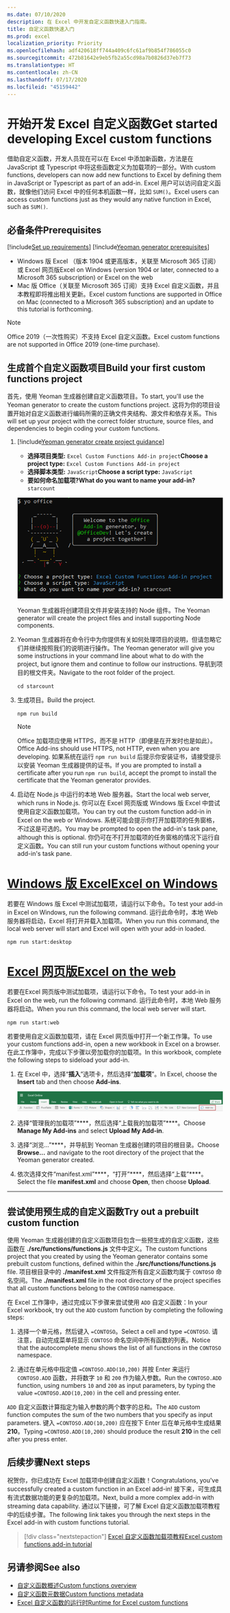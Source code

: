 ```yaml
---
ms.date: 07/10/2020
description: 在 Excel 中开发自定义函数快速入门指南。
title: 自定义函数快速入门
ms.prod: excel
localization_priority: Priority
ms.openlocfilehash: adf420618ff744a409c6fc61af9b854f786055c0
ms.sourcegitcommit: 472b81642e9eb5fb2a55cd98a7b0826d37eb7f73
ms.translationtype: HT
ms.contentlocale: zh-CN
ms.lasthandoff: 07/17/2020
ms.locfileid: "45159442"
---
```

# <a name="get-started-developing-excel-custom-functions"></a><span data-ttu-id="0466b-103">开始开发 Excel 自定义函数</span><span class="sxs-lookup"><span data-stu-id="0466b-103">Get started developing Excel custom functions</span></span>

<span data-ttu-id="0466b-104">借助自定义函数，开发人员现在可以在 Excel 中添加新函数，方法是在 JavaScript 或 Typescript 中将这些函数定义为加载项的一部分。</span><span class="sxs-lookup"><span data-stu-id="0466b-104">With custom functions, developers can now add new functions to Excel by defining them in JavaScript or Typescript as part of an add-in.</span></span> <span data-ttu-id="0466b-105">Excel 用户可以访问自定义函数，就像他们访问 Excel 中的任何本机函数一样，比如 `SUM()`。</span><span class="sxs-lookup"><span data-stu-id="0466b-105">Excel users can access custom functions just as they would any native function in Excel, such as `SUM()`.</span></span>

## <a name="prerequisites"></a><span data-ttu-id="0466b-106">必备条件</span><span class="sxs-lookup"><span data-stu-id="0466b-106">Prerequisites</span></span>

[!include[Set up requirements](../includes/set-up-dev-environment-beforehand.md)]
[!include[Yeoman generator prerequisites](../includes/quickstart-yo-prerequisites.md)]

* <span data-ttu-id="0466b-107">Windows 版 Excel （版本 1904 或更高版本，关联至 Microsoft 365 订阅）或 Excel 网页版</span><span class="sxs-lookup"><span data-stu-id="0466b-107">Excel on Windows (version 1904 or later, connected to a Microsoft 365 subscription) or Excel on the web</span></span>
* <span data-ttu-id="0466b-108">Mac 版 Office（关联至 Microsoft 365 订阅）支持 Excel 自定义函数，并且本教程即将推出相关更新。</span><span class="sxs-lookup"><span data-stu-id="0466b-108">Excel custom functions are supported in Office on Mac (connected to a Microsoft 365 subscription) and an update to this tutorial is forthcoming.</span></span>

>[!NOTE]
><span data-ttu-id="0466b-109">Office 2019（一次性购买）不支持 Excel 自定义函数。</span><span class="sxs-lookup"><span data-stu-id="0466b-109">Excel custom functions are not supported in Office 2019 (one-time purchase).</span></span>

## <a name="build-your-first-custom-functions-project"></a><span data-ttu-id="0466b-110">生成首个自定义函数项目</span><span class="sxs-lookup"><span data-stu-id="0466b-110">Build your first custom functions project</span></span>

<span data-ttu-id="0466b-111">首先，使用 Yeoman 生成器创建自定义函数项目。</span><span class="sxs-lookup"><span data-stu-id="0466b-111">To start, you'll use the Yeoman generator to create the custom functions project.</span></span> <span data-ttu-id="0466b-112">这将为你的项目设置开始对自定义函数进行编码所需的正确文件夹结构、源文件和依存关系。</span><span class="sxs-lookup"><span data-stu-id="0466b-112">This will set up your project with the correct folder structure, source files, and dependencies to begin coding your custom functions.</span></span>

1. [!include[Yeoman generator create project guidance](../includes/yo-office-command-guidance.md)]

    - <span data-ttu-id="0466b-113">**选择项目类型:** `Excel Custom Functions Add-in project`</span><span class="sxs-lookup"><span data-stu-id="0466b-113">**Choose a project type:** `Excel Custom Functions Add-in project`</span></span>
    - <span data-ttu-id="0466b-114">**选择脚本类型:** `JavaScript`</span><span class="sxs-lookup"><span data-stu-id="0466b-114">**Choose a script type:** `JavaScript`</span></span>
    - <span data-ttu-id="0466b-115">**要如何命名加载项?**</span><span class="sxs-lookup"><span data-stu-id="0466b-115">**What do you want to name your add-in?**</span></span> `starcount`

    ![自定义函数的 Office 外接程序提示的 Yeoman 生成器](../images/starcountPrompt.png)

    <span data-ttu-id="0466b-117">Yeoman 生成器将创建项目文件并安装支持的 Node 组件。</span><span class="sxs-lookup"><span data-stu-id="0466b-117">The Yeoman generator will create the project files and install supporting Node components.</span></span>

2. <span data-ttu-id="0466b-118">Yeoman 生成器将在命令行中为你提供有关如何处理项目的说明，但请忽略它们并继续按照我们的说明进行操作。</span><span class="sxs-lookup"><span data-stu-id="0466b-118">The Yeoman generator will give you some instructions in your command line about what to do with the project, but ignore them and continue to follow our instructions.</span></span> <span data-ttu-id="0466b-119">导航到项目的根文件夹。</span><span class="sxs-lookup"><span data-stu-id="0466b-119">Navigate to the root folder of the project.</span></span>

    ```command&nbsp;line
    cd starcount
    ```

3. <span data-ttu-id="0466b-120">生成项目。</span><span class="sxs-lookup"><span data-stu-id="0466b-120">Build the project.</span></span> 

    ```command&nbsp;line
    npm run build
    ```

    > [!NOTE]
    > <span data-ttu-id="0466b-121">Office 加载项应使用 HTTPS，而不是 HTTP（即便是在开发时也是如此）。</span><span class="sxs-lookup"><span data-stu-id="0466b-121">Office Add-ins should use HTTPS, not HTTP, even when you are developing.</span></span> <span data-ttu-id="0466b-122">如果系统在运行 `npm run build` 后提示你安装证书，请接受提示以安装 Yeoman 生成器提供的证书。</span><span class="sxs-lookup"><span data-stu-id="0466b-122">If you are prompted to install a certificate after you run `npm run build`, accept the prompt to install the certificate that the Yeoman generator provides.</span></span>

4. <span data-ttu-id="0466b-123">启动在 Node.js 中运行的本地 Web 服务器。</span><span class="sxs-lookup"><span data-stu-id="0466b-123">Start the local web server, which runs in Node.js.</span></span> <span data-ttu-id="0466b-124">你可以在 Excel 网页版或 Windows 版 Excel 中尝试使用自定义函数加载项。</span><span class="sxs-lookup"><span data-stu-id="0466b-124">You can try out the custom function add-in in Excel on the web or Windows.</span></span> <span data-ttu-id="0466b-125">系统可能会提示你打开加载项的任务窗格，不过这是可选的。</span><span class="sxs-lookup"><span data-stu-id="0466b-125">You may be prompted to open the add-in's task pane, although this is optional.</span></span> <span data-ttu-id="0466b-126">你仍可在不打开加载项的任务窗格的情况下运行自定义函数。</span><span class="sxs-lookup"><span data-stu-id="0466b-126">You can still run your custom functions without opening your add-in's task pane.</span></span>

# <a name="excel-on-windows"></a>[<span data-ttu-id="0466b-127">Windows 版 Excel</span><span class="sxs-lookup"><span data-stu-id="0466b-127">Excel on Windows</span></span>](#tab/excel-windows)

<span data-ttu-id="0466b-128">若要在 Windows 版 Excel 中测试加载项，请运行以下命令。</span><span class="sxs-lookup"><span data-stu-id="0466b-128">To test your add-in in Excel on Windows, run the following command.</span></span> <span data-ttu-id="0466b-129">运行此命令时，本地 Web 服务器将启动，Excel 将打开并载入加载项。</span><span class="sxs-lookup"><span data-stu-id="0466b-129">When you run this command, the local web server will start and Excel will open with your add-in loaded.</span></span>

```command&nbsp;line
npm run start:desktop
```

# <a name="excel-on-the-web"></a>[<span data-ttu-id="0466b-130">Excel 网页版</span><span class="sxs-lookup"><span data-stu-id="0466b-130">Excel on the web</span></span>](#tab/excel-online)

<span data-ttu-id="0466b-131">若要在Excel 网页版中测试加载项，请运行以下命令。</span><span class="sxs-lookup"><span data-stu-id="0466b-131">To test your add-in in Excel on the web, run the following command.</span></span> <span data-ttu-id="0466b-132">运行此命令时，本地 Web 服务器将启动。</span><span class="sxs-lookup"><span data-stu-id="0466b-132">When you run this command, the local web server will start.</span></span>

```command&nbsp;line
npm run start:web
```

<span data-ttu-id="0466b-133">若要使用自定义函数加载项，请在 Excel 网页版中打开一个新工作簿。</span><span class="sxs-lookup"><span data-stu-id="0466b-133">To use your custom functions add-in, open a new workbook in Excel on a browser.</span></span> <span data-ttu-id="0466b-134">在此工作簿中，完成以下步骤以旁加载你的加载项。</span><span class="sxs-lookup"><span data-stu-id="0466b-134">In this workbook, complete the following steps to sideload your add-in.</span></span>

1. <span data-ttu-id="0466b-135">在 Excel 中，选择“**插入**”选项卡，然后选择“**加载项**”。</span><span class="sxs-lookup"><span data-stu-id="0466b-135">In Excel, choose the **Insert** tab and then choose **Add-ins**.</span></span>

   ![Excel 网页版中的“插入”功能区，突出显示“我的加载项”图标](../images/excel-cf-online-register-add-in-1.png)
   
2. <span data-ttu-id="0466b-137">选择“管理我的加载项”\*\*\*\*，然后选择“上载我的加载项”\*\*\*\*。</span><span class="sxs-lookup"><span data-stu-id="0466b-137">Choose **Manage My Add-ins** and select **Upload My Add-in**.</span></span>

3. <span data-ttu-id="0466b-138">选择“浏览...”\*\*\*\*，并导航到 Yeoman 生成器创建的项目的根目录。</span><span class="sxs-lookup"><span data-stu-id="0466b-138">Choose **Browse...** and navigate to the root directory of the project that the Yeoman generator created.</span></span>

4. <span data-ttu-id="0466b-139">依次选择文件“manifest.xml”\*\*\*\*，“打开”\*\*\*\*，然后选择“上载”\*\*\*\*。</span><span class="sxs-lookup"><span data-stu-id="0466b-139">Select the file **manifest.xml** and choose **Open**, then choose **Upload**.</span></span>

---

## <a name="try-out-a-prebuilt-custom-function"></a><span data-ttu-id="0466b-140">尝试使用预生成的自定义函数</span><span class="sxs-lookup"><span data-stu-id="0466b-140">Try out a prebuilt custom function</span></span>

<span data-ttu-id="0466b-141">使用 Yeoman 生成器创建的自定义函数项目包含一些预生成的自定义函数，这些函数在 **./src/functions/functions.js** 文件中定义。</span><span class="sxs-lookup"><span data-stu-id="0466b-141">The custom functions project that you created by using the Yeoman generator contains some prebuilt custom functions, defined within the **./src/functions/functions.js** file.</span></span> <span data-ttu-id="0466b-142">项目根目录中的 **./manifest.xml** 文件指定所有自定义函数均属于 `CONTOSO` 命名空间。</span><span class="sxs-lookup"><span data-stu-id="0466b-142">The **./manifest.xml** file in the root directory of the project specifies that all custom functions belong to the `CONTOSO` namespace.</span></span>

<span data-ttu-id="0466b-143">在 Excel 工作簿中，通过完成以下步骤来尝试使用 `ADD` 自定义函数：</span><span class="sxs-lookup"><span data-stu-id="0466b-143">In your Excel workbook, try out the `ADD` custom function by completing the following steps:</span></span>

1. <span data-ttu-id="0466b-144">选择一个单元格，然后键入 `=CONTOSO`。</span><span class="sxs-lookup"><span data-stu-id="0466b-144">Select a cell and type `=CONTOSO`.</span></span> <span data-ttu-id="0466b-145">请注意，自动完成菜单将显示 `CONTOSO` 命名空间中所有函数的列表。</span><span class="sxs-lookup"><span data-stu-id="0466b-145">Notice that the autocomplete menu shows the list of all functions in the `CONTOSO` namespace.</span></span>

2. <span data-ttu-id="0466b-146">通过在单元格中指定值 `=CONTOSO.ADD(10,200)` 并按 Enter 来运行 `CONTOSO.ADD` 函数，并将数字 `10` 和 `200` 作为输入参数。</span><span class="sxs-lookup"><span data-stu-id="0466b-146">Run the `CONTOSO.ADD` function, using numbers `10` and `200` as input parameters, by typing the value `=CONTOSO.ADD(10,200)` in the cell and pressing enter.</span></span>

<span data-ttu-id="0466b-147">`ADD` 自定义函数计算指定为输入参数的两个数字的总和。</span><span class="sxs-lookup"><span data-stu-id="0466b-147">The `ADD` custom function computes the sum of the two numbers that you specify as input parameters.</span></span> <span data-ttu-id="0466b-148">键入 `=CONTOSO.ADD(10,200)` 应在按下 Enter 后在单元格中生成结果 **210**。</span><span class="sxs-lookup"><span data-stu-id="0466b-148">Typing `=CONTOSO.ADD(10,200)` should produce the result **210** in the cell after you press enter.</span></span>

## <a name="next-steps"></a><span data-ttu-id="0466b-149">后续步骤</span><span class="sxs-lookup"><span data-stu-id="0466b-149">Next steps</span></span>

<span data-ttu-id="0466b-150">祝贺你，你已成功在 Excel 加载项中创建自定义函数！</span><span class="sxs-lookup"><span data-stu-id="0466b-150">Congratulations, you've successfully created a custom function in an Excel add-in!</span></span> <span data-ttu-id="0466b-151">接下来，可生成具有流式数据功能的更复杂的加载项。</span><span class="sxs-lookup"><span data-stu-id="0466b-151">Next, build a more complex add-in with streaming data capability.</span></span> <span data-ttu-id="0466b-152">通过以下链接，可了解 Excel 自定义函数加载项教程中的后续步骤。</span><span class="sxs-lookup"><span data-stu-id="0466b-152">The following link takes you through the next steps in the Excel add-in with custom functions tutorial.</span></span>

> [!div class="nextstepaction"]
> [<span data-ttu-id="0466b-153">Excel 自定义函数加载项教程</span><span class="sxs-lookup"><span data-stu-id="0466b-153">Excel custom functions add-in tutorial</span></span>](../tutorials/excel-tutorial-create-custom-functions.md#create-a-custom-function-that-requests-data-from-the-web
)

## <a name="see-also"></a><span data-ttu-id="0466b-154">另请参阅</span><span class="sxs-lookup"><span data-stu-id="0466b-154">See also</span></span>

* [<span data-ttu-id="0466b-155">自定义函数概述</span><span class="sxs-lookup"><span data-stu-id="0466b-155">Custom functions overview</span></span>](../excel/custom-functions-overview.md)
* [<span data-ttu-id="0466b-156">自定义函数元数据</span><span class="sxs-lookup"><span data-stu-id="0466b-156">Custom functions metadata</span></span>](../excel/custom-functions-json.md)
* [<span data-ttu-id="0466b-157">Excel 自定义函数的运行时</span><span class="sxs-lookup"><span data-stu-id="0466b-157">Runtime for Excel custom functions</span></span>](../excel/custom-functions-runtime.md)